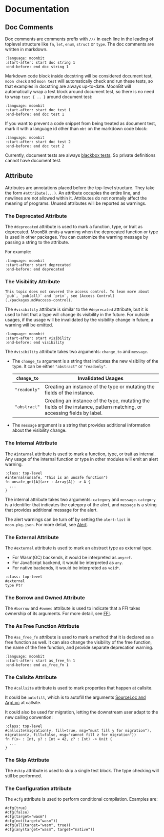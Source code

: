 # Documentation

## Doc Comments

Doc comments are comments prefix with `///` in each line in the leading of toplevel structure like `fn`, `let`, `enum`, `struct` or `type`. The doc comments are written in markdown.

```{literalinclude} /sources/language/src/misc/top.mbt
:language: moonbit
:start-after: start doc string 1
:end-before: end doc string 1

```

Markdown code block inside docstring will be considered document test,
`moon check` and `moon test` will automatically check and run these tests, so that examples in docstring are always up-to-date.
MoonBit will automatically wrap a test block around document test,
so there is no need to wrap `test { .. }` around document test:

```{literalinclude} /sources/language/src/misc/top.mbt
:language: moonbit
:start-after: start doc test 1
:end-before: end doc test 1
```

If you want to prevent a code snippet from being treated as document test,
mark it with a language id other than `mbt` on the markdown code block:

```{literalinclude} /sources/language/src/misc/top.mbt
:language: moonbit
:start-after: start doc test 2
:end-before: end doc test 2
```

Currently, document tests are always [blackbox tests](/language/tests.md#blackbox-tests-and-whitebox-tests).
So private definitions cannot have document test.

## Attribute

Attributes are annotations placed before the top-level structure. They take the form `#attribute(...)`. 
An attribute occupies the entire line, and newlines are not allowed within it. 
Attributes do not normally affect the meaning of programs. Unused attributes will be reported as warnings.

### The Deprecated Attribute

The `#deprecated` attribute is used to mark a function, type, or trait as deprecated. 
MoonBit emits a warning when the deprecated function or type is used in other packages. 
You can customize the warning message by passing a string to the attribute.

For example:

```{literalinclude} /sources/language/src/attributes/top.mbt
:language: moonbit
:start-after: start deprecated
:end-before: end deprecated
  ```

### The Visibility Attribute

```{note}
This topic does not covered the access control. To lean more about `pub`, `pub(all)` and `priv`, see [Access Control](./packages.md#access-control).
```

The `#visibility` attribute is similar to the `#deprecated` attribute, but it is used to hint that a type will change its visibility in the future. 
For outside usages, if the usage will be invalidated by the visibility change in future, a warning will be emitted. 

```{literalinclude} /sources/language/src/attributes/top.mbt
:language: moonbit
:start-after: start visibility
:end-before: end visibility
```

The `#visibility` attribute takes two arguments: `change_to` and `message`.

- The `change_to` argument is a string that indicates the new visibility of the type. It can be either `"abstract"` or `"readonly"`.

  | `change_to` | Invalidated Usages |
  |-------------|--------------------|
  | `"readonly"`  | Creating an instance of the type or mutating the fields of the instance. |
  | `"abstract"`  | Creating an instance of the type, mutating the fields of the instance, pattern matching, or accessing fields by label. |

- The `message` argument is a string that provides additional information about the visibility change.

### The Internal Attribute

The `#internal` attribute is used to mark a function, type, or trait as internal. 
Any usage of the internal function or type in other modules will emit an alert warning.

```{code-block} moonbit
:class: top-level
#internal(unsafe, "This is an unsafe function")
fn unsafe_get[A](arr : Array[A]) -> A {
  ...
}
```

The internal attribute takes two arguments: `category` and `message`. 
`category` is a identifier that indicates the category of the alert, and `message` is a string that provides additional message for the alert.

The alert warnings can be turn off by setting the `alert-list` in `moon.pkg.json`.
For more detail, see [Alert](../toolchain/moon/package.md#alert-list).

### The External Attribute

The `#external` attribute is used to mark an abstract type as external type.

- For Wasm(GC) backends, it would be interpreted as `anyref`.
- For JavaScript backend, it would be interpreted as `any`.
- For native backends, it would be interpreted as `void*`.

```{code-block} moonbit
:class: top-level
#external
type Ptr
```

### The Borrow and Owned Attribute

The `#borrow` and `#owned` attribute is used to indicate that a FFI takes ownership of its arguments. For more detail, see [FFI](./ffi.md#the-borrow-attribute).

### The As Free Function Attribute

The `#as_free_fn` attribute is used to mark a method that it is declared as a free function as well.
It can also change the visibility of the free function, the name of the free function, and provide separate deprecation warning.

```{literalinclude} /sources/language/src/misc/top.mbt
:language: moonbit
:start-after: start as_free_fn 1
:end-before: end as_free_fn 1
```

### The Callsite Attribute

The `#callsite` attribute is used to mark properties that happen at callsite.

It could be `autofill`, which is to autofill the arguments [SourceLoc and ArgLoc](/language/fundamentals.md#autofill-arguments)
at callsite.

It could also be used for migration, letting the downstream user adapt to the new calling convention:

```{code-block} moonbit
:class: top-level
#callsite(migration(y, fill=true, msg="must fill y for migration"), migration(z, fill=false, msg="cannot fill z for migration"))
fn f(x~ : Int, y? : Int = 42, z? : Int) -> Unit {
  ...
}
```

### The Skip Attribute

The `#skip` attribute is used to skip a single test block. The type checking will still be performed.

### The Configuration attribute

The `#cfg` attribute is used to perform conditional compilation. Examples are:

<!-- MANUAL CHECK -->

```moonbit
#cfg(true)
#cfg(false)
#cfg(target="wasm")
#cfg(not(target="wasm"))
#cfg(all(target="wasm", true))
#cfg(any(target="wasm", target="native"))
```